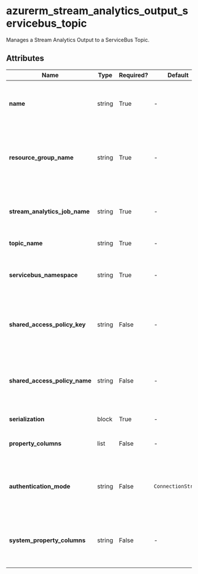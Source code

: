 # azurerm_stream_analytics_output_servicebus_topic

Manages a Stream Analytics Output to a ServiceBus Topic.

## Attributes

| Name | Type | Required? | Default  | possible values | Description |
| ---- | ---- | --------- | -------- | ----------- | ----------- |
| **name** | string | True | -  |  -  | The name of the Stream Output. Changing this forces a new resource to be created. | 
| **resource_group_name** | string | True | -  |  -  | The name of the Resource Group where the Stream Analytics Job exists. Changing this forces a new resource to be created. | 
| **stream_analytics_job_name** | string | True | -  |  -  | The name of the Stream Analytics Job. Changing this forces a new resource to be created. | 
| **topic_name** | string | True | -  |  -  | The name of the Service Bus Topic. | 
| **servicebus_namespace** | string | True | -  |  -  | The namespace that is associated with the desired Event Hub, Service Bus Topic, Service Bus Topic, etc. | 
| **shared_access_policy_key** | string | False | -  |  -  | The shared access policy key for the specified shared access policy. Required if `authentication_mode` is `ConnectionString`. | 
| **shared_access_policy_name** | string | False | -  |  -  | The shared access policy name for the Event Hub, Service Bus Queue, Service Bus Topic, etc. Required if `authentication_mode` is `ConnectionString`. | 
| **serialization** | block | True | -  |  -  | A `serialization` block. | 
| **property_columns** | list | False | -  |  -  | A list of property columns to add to the Service Bus Topic output. | 
| **authentication_mode** | string | False | `ConnectionString`  |  `Msi`, `ConnectionString`  | The authentication mode for the Stream Output. Possible values are `Msi` and `ConnectionString`. Defaults to `ConnectionString`. | 
| **system_property_columns** | string | False | -  |  -  | A key-value pair of system property columns that will be attached to the outgoing messages for the Service Bus Topic Output. | 

